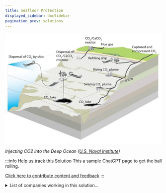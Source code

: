 ```yaml
---
title: Seafloor Protection
displayed_sidebar: docSidebar
pagination_prev: solutions
---
```

![CO2 is collected, compressed, and stored on land, then pipelined or tankered to distant seafloor disposal sites.](/../static/img/seafloor-protection.jpg)

*Injecting CO2 into the Deep Ocean ([U.S. Naval Institute](https://www.usni.org/magazines/proceedings/2021/july/burial-sea-injecting-co2-deep-ocean))*

:::info [Help us track this Solution](contribute)
This a sample ChatGPT page to get the ball rolling.

[Click here to contribute content and feedback](contribute)
:::

<details>
        <summary>List of companies working in this solution...</summary>
         <em>Note: this is an experimental feature. Accuracy not guaranteed</em>
        <div>
            <ul>
             
                <li><a href="https://www.soalliance.org/">Sustainable Ocean Alliance</a></li>
            
                <li><a href="https://bluefront.org">Blue Frontier</a></li>
            
                <li><a href="https://www.sofarocean.com/">Sofar</a></li>
            
                <li><a href="https://www.saltwater.com/">Saltwater</a></li>
            
                <li><a href="https://theoceancleanup.com">The Ocean Cleanup</a></li>
            
            </ul>
        </div>
        </details>


:::company
  #### [View open jobs in this Solution](https://climatebase.org/jobs?l=&q=&drawdown_solutions=Seafloor+Protection)
:::

## Overview

* **Seafloor Protection & Climate Change**: Recent advancements have highlighted the potential of the seafloor in mitigating climate change.
* **Key Technologies**:

  * **Carbon capture and storage**: Storing carbon dioxide within seafloor sediments.
  * **Ocean fertilization**: Boosting marine plant growth that absorbs CO2.
  * **Seagrass restoration**: Helps in capturing and storing significant amounts of carbon.
* **Pioneers in the Field**: **Carbon Sequestration Leadership Forum**, **Global Ocean Commission**, **Ocean Health Index**.

## Progress Made

* **Carbon Storage**: One method involves injecting CO2 into the seafloor sediments, while another focuses on marine plants which uptake CO2.
* **Energy Production**: Technologies like ocean thermal energy conversion or tidal energy, although in infancy, offer renewable energy solutions.
* **Noteworthy Entities**: **Carbon Engineering** (carbon capture), **Ocean Power Technologies** (ocean thermal energy), **Marine Renewables Canada** (marine renewable energy).

## Lessons Learned

* **Development Stage**: The technology is budding, presenting both challenges and opportunities.
* **Mixed Outcomes**: While there have been successes, failures also mark the journey.
* **Learning Curve**: Failures provide valuable insights to enhance the technology.
* **Notable Advocates**: **International Maritime Organization**, **UN Environment Programme**, **Carbon Sequestration Leadership Forum**.
* **Ongoing Journey**: Progress is evident, but much remains to be accomplished.

## Challenges Ahead

* **Proven Efficacy**: The nascent stage of the technology demands rigorous testing on a large scale.
* **Environmental Impact**: Long-term effects of seafloor protection remain unknown.
* **Ecosystem Concerns**: Potential impacts on oceanic ecosystems need further investigation.
* **Support Issues**: Both financial and political backing are crucial for technology implementation.
* **Leading Entities**: **The Ocean Cleanup Foundation**, **Seaweed Industry Association**, **International Maritime Organization**, **UN Environment Programme**.

## Best Path Forward

* **Research & Development**: Continuous effort in technology advancement is paramount.
* **Global Outreach**: Making the technology accessible globally is key for widespread adoption.
* **Education & Affordability**: Promote understanding of seafloor protection benefits and ensure cost-effectiveness.
* **Pioneering Advocates**: **US Geological Survey**, **National Oceanic and Atmospheric Administration**, **International Union for Conservation of Nature**.